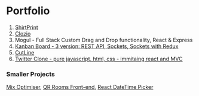 # Portfolio

1. [ShirtPrint](https://shirtprint.co.uk)
2. [Clozio](https://clozio.store)
3. Mogul - Full Stack Custom Drag and Drop functionality, React & Express 
4. [Kanban Board - 3 version: REST API, Sockets, Sockets with Redux](https://github.com/loukel/KanbanBoard)
5. [CutLine](https://cutline.dev)
6. [Twitter Clone - pure javascript, html, css - immitaing react and MVC]()


### Smaller Projects
[Mix Optimiser](https://github.com/loukel/mix-optimiser), [QR Rooms Front-end](https://github.com/loukel/qr-rooms-front), [React DateTime Picker](https://github.com/loukel/react-datetime-picker)
